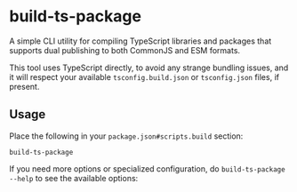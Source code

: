 # build-ts-package

A simple CLI utility for compiling TypeScript libraries and packages
that supports dual publishing to both CommonJS and ESM formats.

This tool uses TypeScript directly, to avoid any strange bundling issues,
and it will respect your available `tsconfig.build.json` or `tsconfig.json` files,
if present.

## Usage

Place the following in your `package.json#scripts.build` section:

```
build-ts-package
```

If you need more options or specialized configuration, do `build-ts-package --help` to see the available options:

```bash

```

